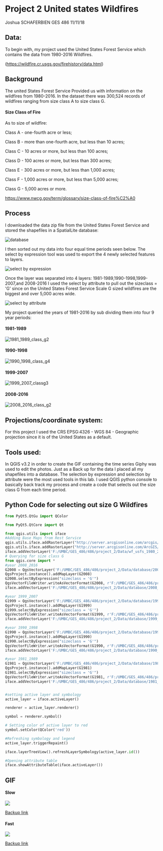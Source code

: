 # Project 2  United states Wildfires

 Joshua SCHAFERBIEN   GES 486 11/11/18

## Data:

To begin with, my project used the United States Forest Service which contains the data from 1980-2016 Wildfires.

(https://wildfire.cr.usgs.gov/firehistory/data.html)

## Background
The united States Forest Service Provided us with information on the wildfires from 1980-2016. In the dataset there was 300,524 records of wildfires ranging from size class A to size class G.

#### Size Class of Fire

As to size of wildfire:

Class A - one-fourth acre or less;

Class B - more than one-fourth acre, but less than 10 acres;

Class C - 10 acres or more, but less than 100 acres;

Class D - 100 acres or more, but less than 300 acres;

Class E - 300 acres or more, but less than 1,000 acres;

Class F - 1,000 acres or more, but less than 5,000 acres;

Class G - 5,000 acres or more.

https://www.nwcg.gov/term/glossary/size-class-of-fire%C2%A0

## Process
I downloaded the data zip file from the United States Forest Service and stored the shapefiles in a SpatialLite database:

![database](https://user-images.githubusercontent.com/42807889/48357765-5496f780-e667-11e8-98b6-8cce33c20d6d.JPG)

I then sorted out my data into four equal time periods seen below. The select by expression tool was used to export the 4 newly selected features to layers.

![select by expression](https://user-images.githubusercontent.com/42807889/48358555-03880300-e669-11e8-87b3-e81b36fc26c8.JPG)

Once the layer was separated into 4 layers: 1981-1989,1990-1998,1999-2007,and 2008-2016 I used the select by attribute to pull out the sizeclass = 'G' since on the United States Forest Service Scale G sized wildfires are the biggest and over 5,000 acres wide.

![select by attribute](https://user-images.githubusercontent.com/42807889/48358517-f1a66000-e668-11e8-9ec9-33f8c2e4a1c8.JPG)



My project queried the years of 1981-2016 by sub dividing them into four 9 year periods:
#### 1981-1989
![1981_1989_class_g2](https://user-images.githubusercontent.com/42807889/48357560-e5b99e80-e666-11e8-905d-3c5e60b5ba92.jpg)
#### 1990-1998
![1990_1998_class_g4](https://user-images.githubusercontent.com/42807889/48494745-82617500-e7fc-11e8-9c37-725423b5545a.jpg)
#### 1999-2007
![1999_2007_classg3](https://user-images.githubusercontent.com/42807889/48494274-8d67d580-e7fb-11e8-894b-bfdd02f02b22.jpg)
#### 2008-2016
![2008_2016_class_g2](https://user-images.githubusercontent.com/42807889/48357676-27e2e000-e667-11e8-9c37-a793c990ad0f.jpg)


## Projections/coordinate system:

For this project I used the
CRS
EPSG:4326 - WGS 84 - Geographic projection since it is of the United States as a default.




## Tools used:
In QGIS v3.2 in order to create the GIF containing the time series Giphy was used to edit the photos. Just as a Back up for the data I placed all my shapefiles into a database. The selection by expression and selection by attribute were the most used tools in this lab. I used QGIS python console to basically back track my process and create a code that selects out the size class G from each time period.


## Python Code for selecting out size G Wildfires
``` Python
from PyQt5.QtGu import QColor

from PyQt5.QtCore import Qt

from qgis.utils import iface
#Adding Base Maps from Rest Service
qgis.utils.iface.addRasterLayer("http://server.arcgisonline.com/arcgis/rest/services/ESRI_Imagery_World_2D/MapServer?f=json&pretty=true","raster")
qgis.utils.iface.addRasterLayer("http://server.arcgisonline.com/ArcGIS/rest/services/Canvas/World_Light_Gray_Base/MapServer?f=json&pretty=true","raster")
iface.addVectorLayer('F:/UMBC/GES_486/486/project_2/Data/wf_usfs_1980_2016/wf_usfs_1980_2016.shp','wf_usfs_1980_2016','ogr')
# Querying for size class G
from qgis.core import *
#year 2008_2016
G2008 = QgsVectorLayer('F:/UMBC/GES_486/486/project_2/Data/database/2008_2016.sqlite','2008_2016','ogr')
QgsProject.instance().addMapLayer(G2008)
G2008.selectByExpression("sizeclass = 'G'")
QgsVectorFileWriter.writeAsVectorFormat(G2008, r'F:/UMBC/GES_486/486/project_2/Data/database/2008_2016py1.gpkg', 'utf-8', G2008.crs(),'GPKG', True)
iface.addVectorLayer('F:/UMBC/GES_486/486/project_2/Data/database/2008_2016py1.gpkg','2008_2016py1','ogr')

#year 1999_2007
G1999 = QgsVectorLayer('F:/UMBC/GES_486/486/project_2/Data/database/1999_2007.sqlite','1999_2007','ogr')
QgsProject.instance().addMapLayer(G1999)
G1999.selectByExpression("sizeclass = 'G'")
QgsVectorFileWriter.writeAsVectorFormat(G1999, r'F:/UMBC/GES_486/486/project_2/Data/database/1999_2007py.gpkg', 'utf-8', G1999.crs(),'GPKG', True)
iface.addVectorLayer('F:/UMBC/GES_486/486/project_2/Data/database/1999_2007py.gpkg','1999_2007py','ogr')

#year 1990_1998
G1990 = QgsVectorLayer('F:/UMBC/GES_486/486/project_2/Data/database/1990_1998.sqlite','1990_1998','ogr')
QgsProject.instance().addMapLayer(G1990)
G1990.selectByExpression("sizeclass = 'G'")
QgsVectorFileWriter.writeAsVectorFormat(G1990, r'F:/UMBC/GES_486/486/project_2/Data/database/1990_1998py.gpkg', 'utf-8', G1990.crs(),'GPKG', True)
iface.addVectorLayer('F:/UMBC/GES_486/486/project_2/Data/database/1990_1998py.gpkg','1990_1998py','ogr')

#year 1981_1989
G1981 = QgsVectorLayer('F:/UMBC/GES_486/486/project_2/Data/database/1981_1989.sqlite','1981_1989','ogr')
QgsProject.instance().addMapLayer(G1981)
G1981.selectByExpression("sizeclass = 'G'")
QgsVectorFileWriter.writeAsVectorFormat(G1981, r'F:/UMBC/GES_486/486/project_2/Data/database/1981_1989py.gpkg', 'utf-8', G1981.crs(),'GPKG', True)
iface.addVectorLayer('F:/UMBC/GES_486/486/project_2/Data/database/1981_1989py.gpkg','1981_1989py','ogr')


#setting active layer and symbology
active_layer = iface.activeLayer()

renderer = active_layer.renderer()

symbol = renderer.symbol()

# Setting color of active layer to red
symbol.setColor(QColor('red'))

#Refreshing symbology and legend
active_layer.triggerRepaint()

iface.layerTreeView().refreshLayerSymbology(active_layer.id())

#Opening attribute table
iface.showAttributeTable(iface.activeLayer())


```
## GIF
#### Slow
![](https://media.giphy.com/media/YlI9SCIcTWzJ454rqR/giphy.gif)

[Backup link](https://giphy.com/gifs/YlI9SCIcTWzJ454rqR/html5)
#### Fast
![](https://media.giphy.com/media/Yk1Ld08LwKh4ytPH50/giphy.gif)

[Backup link ](https://giphy.com/gifs/Yk1Ld08LwKh4ytPH50/html5)
